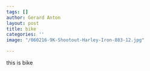 ```yaml
---
tags: []
author: Gerard Anton
layout: post
title: bike
categories: ''
image: "/060216-9K-Shootout-Harley-Iron-883-12.jpg"

---
```

this is bike